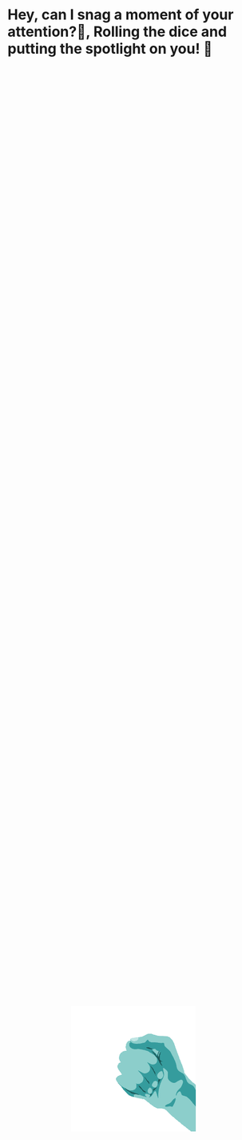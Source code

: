 <p>
  <h1 align="left"><b>Hey, can I snag a moment of your attention?👋, Rolling the dice and putting the spotlight on you! 🎲</b></h1>
</p>
<div style="display: flex; justify-content: center; align-items: center; height: 100vh;">
  <img alt="GIF" src="https://github.com/DJJamsran/images/blob/main/RlY0.gif" width="250"/>
</div>

<code style="color : blue">RULES OF THE GAMBLE</code>



